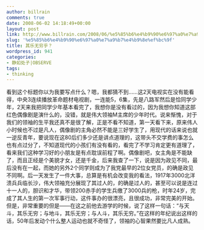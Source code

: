 ```yaml
---
author: billrain
comments: true
date: 2008-06-02 14:18:49+00:00
layout: post
link: http://www.billrain.com/2008/06/%e5%85%b6%e4%b9%90%e6%97%a0%e7%a9%b7%e4%b9%8e%ef%bc%9f/
slug: '%e5%85%b6%e4%b9%90%e6%97%a0%e7%a9%b7%e4%b9%8e%ef%bc%9f'
title: 其乐无穷乎？
wordpress_id: 941
categories:
- 静如处子|OBSERVE
tags:
- thinking
---
```


看到这个标题你以为我要写点什么？嗯，我都猜不到……这2天电视实在没有能看得，中央3连续播放革命题材电视剧，一连能5，6集，先是八路军然后是恰同学少年，2天来我把同学少年基本看完了，我想你是没有看过的，因为我想你知道这部红色偶像剧是演什么的，没错，就是伟大领袖M主席的少年时代。说来惭愧，对于我们的领袖的生平我还真不是很了解，正是不看不知道，第一天看下来，原来伟人小时候也不过是凡人，偶像剧的主角必然不能是三好学生了，用现代的话来说也就一逆反青年，要说现在这80后们多少还是讲点道理的，这带头不交学费的事怎么也有点过分了，不知道现代的小孩们有没有看的，看完了不学习肯定更有道理了，看来我们这种学习好的小朋友是有点耽误前程了啊。偶像剧吧，女主角是不能缺了，而且正经是个美貌才女，还是千金，后来我查了一下，说是因为政见不同，最后没有在一起，而她的另外2个同学则成为了我党最早的2位女党员，的确是政见不同啊。后一天发生了一件大事，总算是有机会改变我的看法，1917年3000北洋溃兵兵临长沙，伟大领袖充分展现了其过人的，的确是过人的，甚至可以说是连过十一人的，胆识和才华，带领200赤手的学生兵缴了3000兵的枪，时年24岁，完成了其人生的第一次军事行动，这件事办的很漂亮，且很成功，非常完美的开始。但是，非常重要的但是——<!-- more -->在这之前他去游学的时候，说了这样一句话：“与天斗，其乐无穷；与地斗，其乐无穷；与人斗，其乐无穷。”在这样的年纪说出这样的话，50年后发动个什么整人运动也就不奇怪了，领袖的心智果然要比凡人成熟。
